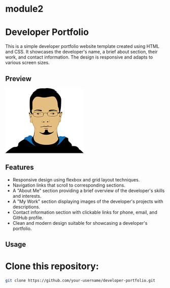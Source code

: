 # module2
# Developer Portfolio

This is a simple developer portfolio website template created using HTML and CSS. It showcases the developer's name, a brief about section, their work, and contact information. The design is responsive and adapts to various screen sizes.

## Preview

![Developer Portfolio Preview](./assets/images/avatar.png)

## Features

- Responsive design using flexbox and grid layout techniques.
- Navigation links that scroll to corresponding sections.
- A "About Me" section providing a brief overview of the developer's skills and interests.
- A "My Work" section displaying images of the developer's projects with descriptions.
- Contact information section with clickable links for phone, email, and GitHub profile.
- Clean and modern design suitable for showcasing a developer's portfolio.

## Usage

# Clone this repository:

```bash
git clone https://github.com/your-username/developer-portfolio.git
